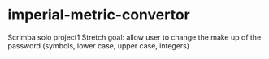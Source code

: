 # imperial-metric-convertor
Scrimba solo project1
Stretch goal: allow user to change the make up of the password (symbols, lower case, upper case, integers)

